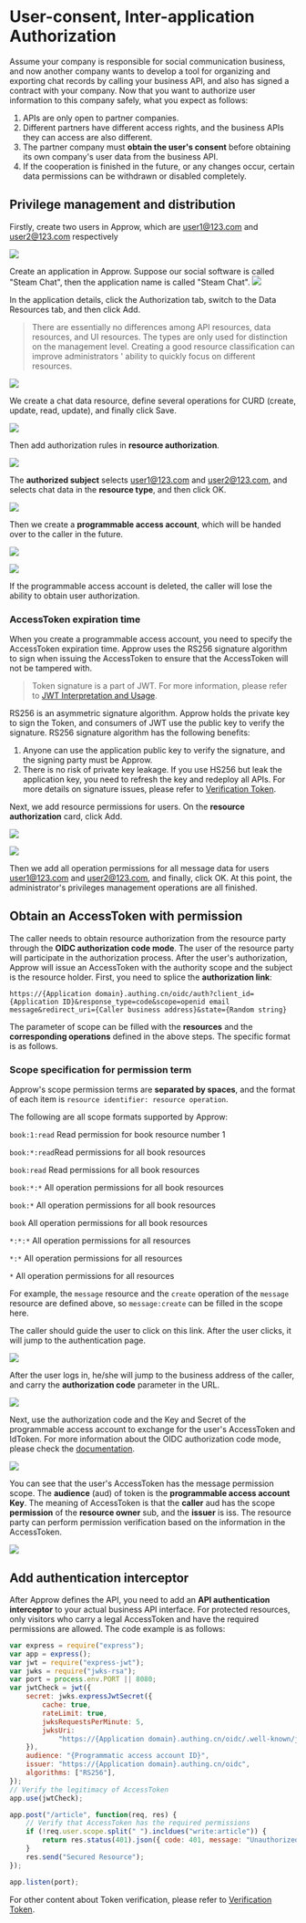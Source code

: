 # User-consent, Inter-application Authorization

<LastUpdated/>

Assume your company is responsible for social communication business, and now another company wants to develop a tool for organizing and exporting chat records by calling your business API, and also has signed a contract with your company. Now that you want to authorize user information to this company safely, what you expect as follows:

1. APIs are only open to partner companies.
2. Different partners have different access rights, and the business APIs they can access are also different.
3. The partner company must **obtain the user's consent** before obtaining its own company's user data from the business API.
4. If the cooperation is finished in the future, or any changes occur, certain data permissions can be withdrawn or disabled completely.

## Privilege management and distribution

Firstly, create two users in Approw, which are user1@123.com and user2@123.com respectively

![](~@imagesZhCn/guides/authorization/create-user-1.png)

Create an application in Approw. Suppose our social software is called "Steam Chat", then the application name is called "Steam Chat".
![](~@imagesZhCn/guides/authorization/create-app.png)

In the application details, click the Authorization tab, switch to the Data Resources tab, and then click Add.

> There are essentially no differences among API resources, data resources, and UI resources. The types are only used for distinction on the management level. Creating a good resource classification can improve administrators ' ability to quickly focus on different resources.

![](~@imagesZhCn/guides/authorization/add-resource.png)

We create a chat data resource, define several operations for CURD (create, update, read, update), and finally click Save.

![](~@imagesZhCn/guides/authorization/add-resource-action.png)

Then add authorization rules in **resource authorization**.

![](~@imagesZhCn/guides/authorization/create-acl-1.png)

The **authorized subject** selects user1@123.com and user2@123.com, and selects chat data in the **resource type**, and then click OK.

![](~@imagesZhCn/guides/authorization/create-acl-2.png)

Then we create a **programmable access account**, which will be handed over to the caller in the future.

![](~@imagesZhCn/guides/authorization/create-programmatic-account-1.png)

![](~@imagesZhCn/guides/authorization/create-programmatic-account-2.png)

If the programmable access account is deleted, the caller will lose the ability to obtain user authorization.

### AccessToken expiration time

When you create a programmable access account, you need to specify the AccessToken expiration time. Approw uses the RS256 signature algorithm to sign when issuing the AccessToken to ensure that the AccessToken will not be tampered with.

> Token signature is a part of JWT. For more information, please refer to [JWT Interpretation and Usage](/concepts/jwt-token.md).

RS256 is an asymmetric signature algorithm. Approw holds the private key to sign the Token, and consumers of JWT use the public key to verify the signature. RS256 signature algorithm has the following benefits:

1. Anyone can use the application public key to verify the signature, and the signing party must be Approw.
2. There is no risk of private key leakage. If you use HS256 but leak the application key, you need to refresh the key and redeploy all APIs. For more details on signature issues, please refer to [Verification Token](/guides/faqs/how-to-validate-user-token.md).

Next, we add resource permissions for users. On the **resource authorization** card, click Add.

![](~@imagesZhCn/guides/authorization/user-consent-authz-1.png)

![](~@imagesZhCn/guides/authorization/user-consent-authz-2.png)

Then we add all operation permissions for all message data for users user1@123.com and user2@123.com, and finally, click OK.
At this point, the administrator's privileges management operations are all finished.

## Obtain an AccessToken with permission

The caller needs to obtain resource authorization from the resource party through the **OIDC authorization code mode**. The user of the resource party will participate in the authorization process. After the user's authorization, Approw will issue an AccessToken with the authority scope and the subject is the resource holder. First, you need to splice the **authorization link**:

```http
https://{Application domain}.authing.cn/oidc/auth?client_id={Application ID}&response_type=code&scope=openid email message&redirect_uri={Caller business address}&state={Random string}
```

The parameter of scope can be filled with the **resources** and the **corresponding operations** defined in the above steps. The specific format is as follows.

### Scope specification for permission term

Approw's scope permission terms are **separated by spaces**, and the format of each item is `resource identifier: resource operation`.

The following are all scope formats supported by Approw:

`book:1:read` Read permission for book resource number 1

`book:*:read`Read permissions for all book resources

`book:read` Read permissions for all book resources

`book:*:*` All operation permissions for all book resources

`book:*` All operation permissions for all book resources

`book` All operation permissions for all book resources

`*:*:*` All operation permissions for all resources

`*:*` All operation permissions for all resources

`*` All operation permissions for all resources

For example, the `message` resource and the `create` operation of the `message` resource are defined above, so `message:create` can be filled in the scope here.

The caller should guide the user to click on this link. After the user clicks, it will jump to the authentication page.

![](~@imagesZhCn/guides/authorization/user-consent-authz-3.png)

After the user logs in, he/she will jump to the business address of the caller, and carry the **authorization code** parameter in the URL.

![](~@imagesZhCn/guides/authorization/user-consent-authz-4.png)

Next, use the authorization code and the Key and Secret of the programmable access account to exchange for the user's AccessToken and IdToken. For more information about the OIDC authorization code mode, please check the [documentation](/authentication/oidc/oidc-authorization.md#使用授权码模式-authorization-code-flow).

![](~@imagesZhCn/guides/authorization/user-consent-authz-5.png)

You can see that the user's AccessToken has the message permission scope. The **audience** (aud) of token is the **programmable access account Key**. The meaning of AccessToken is that the **caller** aud has the scope **permission** of the **resource owner** sub, and the **issuer** is iss. The resource party can perform permission verification based on the information in the AccessToken.

![](~@imagesZhCn/guides/authorization/user-consent-authz-6.png)

## Add authentication interceptor

After Approw defines the API, you need to add an **API authentication interceptor** to your actual business API interface. For protected resources, only visitors who carry a legal AccessToken and have the required permissions are allowed. The code example is as follows:

```javascript
var express = require("express");
var app = express();
var jwt = require("express-jwt");
var jwks = require("jwks-rsa");
var port = process.env.PORT || 8080;
var jwtCheck = jwt({
	secret: jwks.expressJwtSecret({
		cache: true,
		rateLimit: true,
		jwksRequestsPerMinute: 5,
		jwksUri:
			"https://{Application domain}.authing.cn/oidc/.well-known/jwks.json",
	}),
	audience: "{Programmatic access account ID}",
	issuer: "https://{Application domain}.authing.cn/oidc",
	algorithms: ["RS256"],
});
// Verify the legitimacy of AccessToken
app.use(jwtCheck);

app.post("/article", function(req, res) {
	// Verify that AccessToken has the required permissions
	if (!req.user.scope.split(" ").incldues("write:article")) {
		return res.status(401).json({ code: 401, message: "Unauthorized" });
	}
	res.send("Secured Resource");
});

app.listen(port);
```

For other content about Token verification, please refer to [Verification Token](/guides/faqs/how-to-validate-user-token.md).
